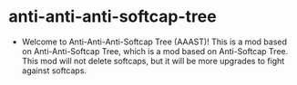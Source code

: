 # anti-anti-anti-softcap-tree
- Welcome to Anti-Anti-Anti-Softcap Tree (AAAST)! This is a mod based on Anti-Anti-Softcap Tree, which is a mod based on Anti-Softcap Tree. This mod will not delete softcaps, but it will be more upgrades to fight against softcaps.
